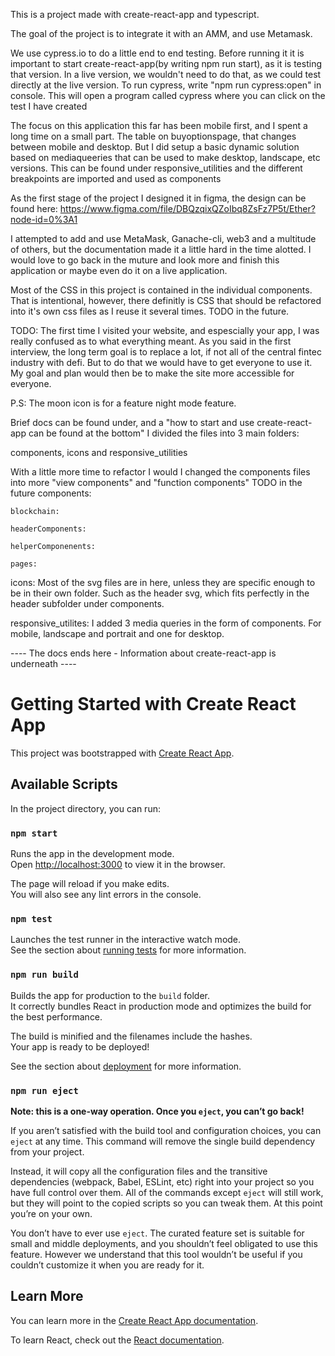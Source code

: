 This is a project made with create-react-app and typescript.

The goal of the project is to integrate it with an AMM, and use Metamask.

We use cypress.io to do a little end to end testing. Before running it it is important to start create-react-app(by writing npm run start), as it is testing that version. In a live version, we wouldn't need to do that, as we could test directly at the live version. To run cypress, write "npm run cypress:open" in console. This will open a program called cypress where you can click on the test I have created

The focus on this application this far has been mobile first, and I spent a long time on a small part. The table on buyoptionspage, that changes between mobile and desktop. But I did setup a basic dynamic solution based on mediaqueeries that can be used to make desktop, landscape, etc versions.
This can be found under responsive_utilities and the different breakpoints are imported and used as components

As the first stage of the project I designed it in figma, the design can be found here:
https://www.figma.com/file/DBQzqixQZoIbq8ZsFz7P5t/Ether?node-id=0%3A1

I attempted to add and use MetaMask, Ganache-cli, web3 and a multitude of others, but the documentation made it a little hard
in the time alotted. I would love to go back in the muture and look more and finish this application or maybe even do it on
a live application.

Most of the CSS in this project is contained in the individual components. That is intentional, however, there definitly is
CSS that should be refactored into it's own css files as I reuse it several times. TODO in the future.

TODO:
The first time I visited your website, and espescially your app, I was really confused as to what everything meant.
As you said in the first interview, the long term goal is to replace a lot, if not all of the central fintec industry
with defi. But to do that we would have to get everyone to use it. My goal and plan would then be to make the site more accessible for everyone. 

P.S: The moon icon is for a feature night mode feature.



Brief docs can be found under, and a "how to start and use create-react-app can be found at the bottom"
I divided the files into 3 main folders: 

components, icons and responsive_utilities

With a little more time to refactor I would I changed the components files into more "view components" and "function components"
TODO in the future
components:

    blockchain:

    headerComponents: 

    helperComponenents: 

    pages:



icons: 
Most of the svg files are in here, unless they are specific enough to be in their own folder. Such as the header svg, which fits
perfectly in the header subfolder under components.

responsive_utilites:
I added 3 media queries in the form of components. For mobile, landscape and portrait and one for desktop. 


---- The docs ends here -  Information about create-react-app is underneath ----

# Getting Started with Create React App

This project was bootstrapped with [Create React App](https://github.com/facebook/create-react-app).

## Available Scripts

In the project directory, you can run:

### `npm start`

Runs the app in the development mode.\
Open [http://localhost:3000](http://localhost:3000) to view it in the browser.

The page will reload if you make edits.\
You will also see any lint errors in the console.

### `npm test`

Launches the test runner in the interactive watch mode.\
See the section about [running tests](https://facebook.github.io/create-react-app/docs/running-tests) for more information.

### `npm run build`

Builds the app for production to the `build` folder.\
It correctly bundles React in production mode and optimizes the build for the best performance.

The build is minified and the filenames include the hashes.\
Your app is ready to be deployed!

See the section about [deployment](https://facebook.github.io/create-react-app/docs/deployment) for more information.

### `npm run eject`

**Note: this is a one-way operation. Once you `eject`, you can’t go back!**

If you aren’t satisfied with the build tool and configuration choices, you can `eject` at any time. This command will remove the single build dependency from your project.

Instead, it will copy all the configuration files and the transitive dependencies (webpack, Babel, ESLint, etc) right into your project so you have full control over them. All of the commands except `eject` will still work, but they will point to the copied scripts so you can tweak them. At this point you’re on your own.

You don’t have to ever use `eject`. The curated feature set is suitable for small and middle deployments, and you shouldn’t feel obligated to use this feature. However we understand that this tool wouldn’t be useful if you couldn’t customize it when you are ready for it.

## Learn More

You can learn more in the [Create React App documentation](https://facebook.github.io/create-react-app/docs/getting-started).

To learn React, check out the [React documentation](https://reactjs.org/).
